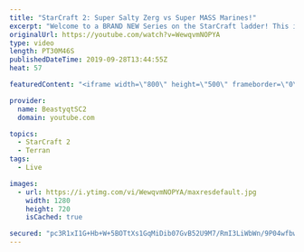 ```yaml
---
title: "StarCraft 2: Super Salty Zerg vs Super MASS Marines!"
excerpt: "Welcome to a BRAND NEW Series on the StarCraft ladder! This is the \"Mass Marines to Grandmaster\" challenge, where the only attacking unit that I'm allowed to make is Marines - and that's it! I am allowed to make Medivacs just so that the gaemplay is not too monotonous, but I believe I could even make"
originalUrl: https://youtube.com/watch?v=WewqvmNOPYA
type: video
length: PT30M46S
publishedDateTime: 2019-09-28T13:44:55Z
heat: 57

featuredContent: "<iframe width=\"800\" height=\"500\" frameborder=\"0\" src=\"https://www.youtube.com/embed/WewqvmNOPYA\" allow=\"accelerometer; autoplay; encrypted-media; gyroscope; picture-in-picture\" allowfullscreen></iframe>"

provider:
  name: BeastyqtSC2
  domain: youtube.com

topics:
  - StarCraft 2
  - Terran
tags:
  - Live

images:
  - url: https://i.ytimg.com/vi/WewqvmNOPYA/maxresdefault.jpg
    width: 1280
    height: 720
    isCached: true

secured: "pc3R1xI1G+Hb+W+5BOTtXs1GqMiDib07GvB52U9M7/RmI3LiWbWn/9P04wfbw+X0rGHLW0ggbhY48TtKHvzqnY5OE8F66IsRBwj0jvj2zLbfUG67AOLAPb8n3QwQS6NuZWB8nN3U+wcT8a9/Qid1NJn0nsMNGunQUCgI0jMgueEZ2aESBUxlr++9NbsH25HaNnnsFqWGi/88yGO5drOWZoq7Z0cXiTfgPyDw2nV5yPltnkNn8pM+k8iAgP/Wn66i6TZC/iVHsj6Cd1fi1z6CWrCKXeHeuw7WExG40jm9ZzqpzN32JQtx0J1s8F5t+b0hkhiJ5eoidhpuMTgKVzC56HPBWM8MfSJ5FZ/CQXdBVFei2vGZf2G5u9Tq6a7pq71kPoj+SKO/H8bwhZvUADe5GOAP1Wq2n1esi0U9Cx+y+zw=;/YFZkCEzwNYn2ALsKWSFYA=="
---
```


